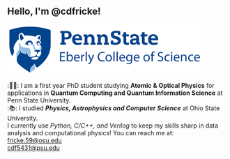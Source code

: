 ## Hello, I'm @cdfricke!

![alt text](https://github.com/cdfricke/cdfricke/blob/main/download.png)

::scientist:: I am a first year PhD student studying __Atomic & Optical Physics__ for applications in __Quantum Computing and Quantum Information Science__ at Penn State University.\
::books:: I studied ___Physics, Astrophysics and Computer Science___ at Ohio State University. \
I currently use _Python, C/C++, and Verilog_ to keep my skills sharp in data analysis and computational physics!
You can reach me at: 
fricke.59@osu.edu\
cdf5431@psu.edu
